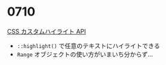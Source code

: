 # 0710

[CSS カスタムハイライト API](https://developer.mozilla.org/ja/docs/Web/API/CSS_Custom_Highlight_API)

- `::highlight()` で任意のテキストにハイライトできる
- `Range` オブジェクトの使い方がいまいち分からず...
